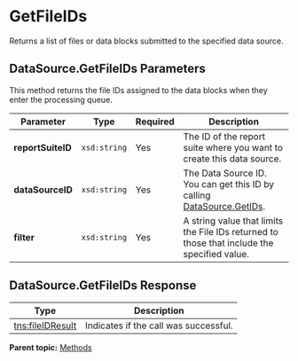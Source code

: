 # GetFileIDs

Returns a list of files or data blocks submitted to the specified data source.

## DataSource.GetFileIDs Parameters

This method returns the file IDs assigned to the data blocks when they enter the processing queue.

|Parameter|Type|Required|Description|
|---------|----|--------|-----------|
|**reportSuiteID** |`xsd:string` |Yes| The ID of the report suite where you want to create this data source. |
|**dataSourceID** |`xsd:string` |Yes| The Data Source ID. You can get this ID by calling [DataSource.GetIDs](r_getIDs.md#). |
|**filter** |`xsd:string` |Yes| A string value that limits the File IDs returned to those that include the specified value. |

## DataSource.GetFileIDs Response

|Type|Description|
|----|-----------|
|[tns:fileIDResult](../data_types/r_file_id_result.md#) | Indicates if the call was successful. |

**Parent topic:** [Methods](../methods/c_data_sources_methods.md)

